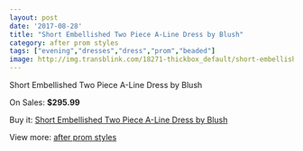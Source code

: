 ```yaml
---
layout: post
date: '2017-08-28'
title: "Short Embellished Two Piece A-Line Dress by Blush"
category: after prom styles
tags: ["evening","dresses","dress","prom","beaded"]
image: http://img.transblink.com/18271-thickbox_default/short-embellished-two-piece-a-line-dress-by-blush.jpg
---
```

Short Embellished Two Piece A-Line Dress by Blush

On Sales: **$295.99**
<a href="https://www.transblink.com/en/after-prom-styles/5719-short-embellished-two-piece-a-line-dress-by-blush.html"><amp-img layout="responsive" width="600" height="600" src="//img.transblink.com/18271-thickbox_default/short-embellished-two-piece-a-line-dress-by-blush.jpg" alt="Short Embellished Two Piece A-Line Dress by Blush 0" /></a>
<a href="https://www.transblink.com/en/after-prom-styles/5719-short-embellished-two-piece-a-line-dress-by-blush.html"><amp-img layout="responsive" width="600" height="600" src="//img.transblink.com/18272-thickbox_default/short-embellished-two-piece-a-line-dress-by-blush.jpg" alt="Short Embellished Two Piece A-Line Dress by Blush 1" /></a>

Buy it: [Short Embellished Two Piece A-Line Dress by Blush](https://www.transblink.com/en/after-prom-styles/5719-short-embellished-two-piece-a-line-dress-by-blush.html "Short Embellished Two Piece A-Line Dress by Blush")

View more: [after prom styles](https://www.transblink.com/en/55-after-prom-styles "after prom styles")